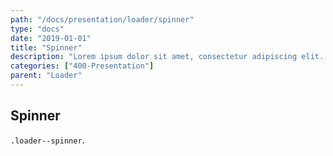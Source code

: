 ```yaml
---
path: "/docs/presentation/loader/spinner"
type: "docs"
date: "2019-01-01"
title: "Spinner"
description: "Lorem ipsum dolor sit amet, consectetur adipiscing elit. Nunc tempus laoreet leo sit amet iaculis."
categories: ["400-Presentation"]
parent: "Loader"
---
```


## Spinner

`.loader--spinner`.

<demo>
  <demovanilla src="demos/inline/demos/loader/spinner">
  </demovanilla>
</demo>
